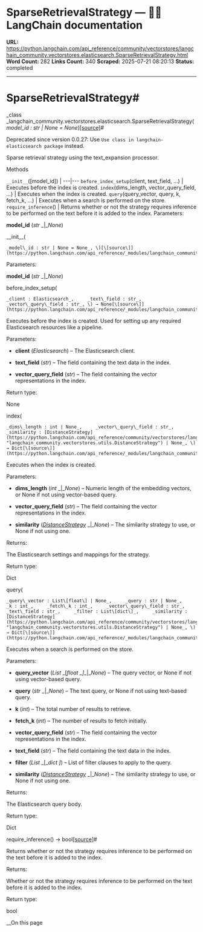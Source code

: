 # SparseRetrievalStrategy — 🦜🔗 LangChain  documentation

**URL:** https://python.langchain.com/api_reference/community/vectorstores/langchain_community.vectorstores.elasticsearch.SparseRetrievalStrategy.html
**Word Count:** 282
**Links Count:** 340
**Scraped:** 2025-07-21 08:20:13
**Status:** completed

---

# SparseRetrievalStrategy\#

_class _langchain\_community.vectorstores.elasticsearch.SparseRetrievalStrategy\(_model\_id : str | None = None_\)[\[source\]](https://python.langchain.com/api_reference/_modules/langchain_community/vectorstores/elasticsearch.html#SparseRetrievalStrategy)\#     

Deprecated since version 0.0.27: Use `Use class in langchain-elasticsearch package` instead.

Sparse retrieval strategy using the text\_expansion processor.

Methods

`__init__`\(\[model\_id\]\) |    ---|---   `before_index_setup`\(client, text\_field, ...\) | Executes before the index is created.   `index`\(dims\_length, vector\_query\_field, ...\) | Executes when the index is created.   `query`\(query\_vector, query, k, fetch\_k, ...\) | Executes when a search is performed on the store.   `require_inference`\(\) | Returns whether or not the strategy requires inference to be performed on the text before it is added to the index.      Parameters:     

**model\_id** \(_str_ _|__None_\)

\_\_init\_\_\(

    _model\_id : str | None = None_, \)[\[source\]](https://python.langchain.com/api_reference/_modules/langchain_community/vectorstores/elasticsearch.html#SparseRetrievalStrategy.__init__)\#     

Parameters:     

**model\_id** \(_str_ _|__None_\)

before\_index\_setup\(

    _client : Elasticsearch_,     _text\_field : str_,     _vector\_query\_field : str_, \) → None[\[source\]](https://python.langchain.com/api_reference/_modules/langchain_community/vectorstores/elasticsearch.html#SparseRetrievalStrategy.before_index_setup)\#     

Executes before the index is created. Used for setting up any required Elasticsearch resources like a pipeline.

Parameters:     

  * **client** \(_Elasticsearch_\) – The Elasticsearch client.

  * **text\_field** \(_str_\) – The field containing the text data in the index.

  * **vector\_query\_field** \(_str_\) – The field containing the vector representations in the index.

Return type:     

None

index\(

    _dims\_length : int | None_,     _vector\_query\_field : str_,     _similarity : [DistanceStrategy](https://python.langchain.com/api_reference/community/vectorstores/langchain_community.vectorstores.utils.DistanceStrategy.html#langchain_community.vectorstores.utils.DistanceStrategy "langchain_community.vectorstores.utils.DistanceStrategy") | None_, \) → Dict[\[source\]](https://python.langchain.com/api_reference/_modules/langchain_community/vectorstores/elasticsearch.html#SparseRetrievalStrategy.index)\#     

Executes when the index is created.

Parameters:     

  * **dims\_length** \(_int_ _|__None_\) – Numeric length of the embedding vectors, or None if not using vector-based query.

  * **vector\_query\_field** \(_str_\) – The field containing the vector representations in the index.

  * **similarity** \([_DistanceStrategy_](https://python.langchain.com/api_reference/community/vectorstores/langchain_community.vectorstores.utils.DistanceStrategy.html#langchain_community.vectorstores.utils.DistanceStrategy "langchain_community.vectorstores.utils.DistanceStrategy") _|__None_\) – The similarity strategy to use, or None if not using one.

Returns:     

The Elasticsearch settings and mappings for the strategy.

Return type:     

Dict

query\(

    _query\_vector : List\[float\] | None_,     _query : str | None_,     _k : int_,     _fetch\_k : int_,     _vector\_query\_field : str_,     _text\_field : str_,     _filter : List\[dict\]_,     _similarity : [DistanceStrategy](https://python.langchain.com/api_reference/community/vectorstores/langchain_community.vectorstores.utils.DistanceStrategy.html#langchain_community.vectorstores.utils.DistanceStrategy "langchain_community.vectorstores.utils.DistanceStrategy") | None_, \) → Dict[\[source\]](https://python.langchain.com/api_reference/_modules/langchain_community/vectorstores/elasticsearch.html#SparseRetrievalStrategy.query)\#     

Executes when a search is performed on the store.

Parameters:     

  * **query\_vector** \(_List_ _\[__float_ _\]__|__None_\) – The query vector, or None if not using vector-based query.

  * **query** \(_str_ _|__None_\) – The text query, or None if not using text-based query.

  * **k** \(_int_\) – The total number of results to retrieve.

  * **fetch\_k** \(_int_\) – The number of results to fetch initially.

  * **vector\_query\_field** \(_str_\) – The field containing the vector representations in the index.

  * **text\_field** \(_str_\) – The field containing the text data in the index.

  * **filter** \(_List_ _\[__dict_ _\]_\) – List of filter clauses to apply to the query.

  * **similarity** \([_DistanceStrategy_](https://python.langchain.com/api_reference/community/vectorstores/langchain_community.vectorstores.utils.DistanceStrategy.html#langchain_community.vectorstores.utils.DistanceStrategy "langchain_community.vectorstores.utils.DistanceStrategy") _|__None_\) – The similarity strategy to use, or None if not using one.

Returns:     

The Elasticsearch query body.

Return type:     

Dict

require\_inference\(\) → bool[\[source\]](https://python.langchain.com/api_reference/_modules/langchain_community/vectorstores/elasticsearch.html#SparseRetrievalStrategy.require_inference)\#     

Returns whether or not the strategy requires inference to be performed on the text before it is added to the index.

Returns:     

Whether or not the strategy requires inference to be performed on the text before it is added to the index.

Return type:     

bool

__On this page